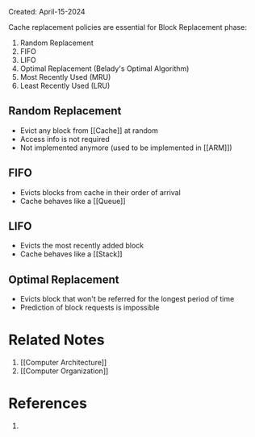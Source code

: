 Created: April-15-2024

Cache replacement policies are essential for Block Replacement phase:

1. Random Replacement
2. FIFO
3. LIFO
4. Optimal Replacement (Belady's Optimal Algorithm)
5. Most Recently Used (MRU)
6. Least Recently Used (LRU)
## Random Replacement

- Evict any block from [[Cache]] at random
- Access info is not required
- Not implemented anymore (used to be implemented in [[ARM]])
## FIFO

- Evicts blocks from cache in their order of arrival
- Cache behaves like a [[Queue]]
## LIFO

- Evicts the most recently added block
- Cache behaves like a [[Stack]]
## Optimal Replacement

- Evicts block that won't be referred for the longest period of time
- Prediction of block requests is impossible


# Related Notes

1. [[Computer Architecture]]
2. [[Computer Organization]]
# References

1. 